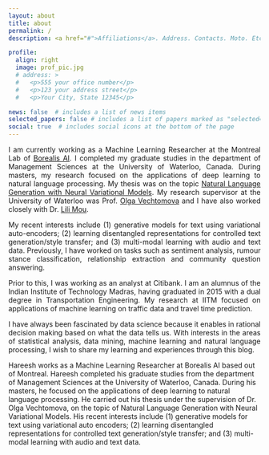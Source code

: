 ```yaml
---
layout: about
title: about
permalink: /
description: <a href="#">Affiliations</a>. Address. Contacts. Moto. Etc.

profile:
  align: right
  image: prof_pic.jpg
  # address: >
  #   <p>555 your office number</p>
  #   <p>123 your address street</p>
  #   <p>Your City, State 12345</p>

news: false  # includes a list of news items
selected_papers: false # includes a list of papers marked as "selected={true}"
social: true  # includes social icons at the bottom of the page
---
```


<p style="text-align:justify"> I am currently working as a Machine Learning Researcher at the Montreal Lab of <a href="https://www.borealisai.com/en/">Borealis AI</a>. I completed my graduate studies in the department of Management Sciences at the University of Waterloo, Canada. During masters, my research focused on the applications of deep learning to natural language processing. My thesis was on the topic <a href="https://arxiv.org/pdf/1808.09012.pdf">Natural Language Generation with Neural Variational Models</a>. My research supervisor at the University of Waterloo was Prof. <a href="http://ov-research.uwaterloo.ca/index.html">Olga Vechtomova</a> and I have also worked closely with Dr. <a href="https://lili-mou.github.io"> Lili Mou</a>. </p> 

<p style="text-align:justify"> My recent interests include (1) generative models for text using variational auto-encoders; (2) learning disentangled representations for controlled text generation/style transfer; and (3) multi-modal learning with audio and text data. Previously, I have worked on tasks such as sentiment analysis, rumour stance classification, relationship extraction and community question answering. </p>

<p style="text-align:justify">Prior to this, I was working as an analyst at Citibank. I am an alumnus of the Indian Institute of Technology Madras, having graduated in 2015 with a dual degree in Transportation Engineering. My research at IITM focused on applications of machine learning on traffic data and travel time prediction.</p>

<p style="text-align:justify">I have always been fascinated by data science because it enables in rational decision making based on what the data tells us. With interests in the areas of statistical analysis, data mining, machine learning and natural language processing, I wish to share my learning and experiences through this blog.</p>

Hareesh works as a Machine Learning Researcher at Borealis AI based out of Montreal. Hareesh completed his graduate studies from the department of Management Sciences at the University of Waterloo, Canada. During his masters, he focused on the applications of deep learning to natural language processing. He carried out his thesis under the supervision of Dr. Olga Vechtomova, on the topic of Natural Language Generation with Neural Variational Models. His recent interests include (1) generative models for text using variational auto encoders; (2) learning disentangled representations for controlled text generation/style transfer; and (3) multi-modal learning with audio and text data.